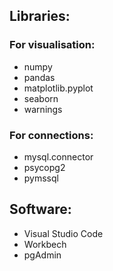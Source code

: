## Libraries:
### For visualisation:
- numpy
- pandas
- matplotlib.pyplot
- seaborn
- warnings

### For connections:
- mysql.connector
- psycopg2
- pymssql

## Software:
- Visual Studio Code
- Workbech
- pgAdmin
